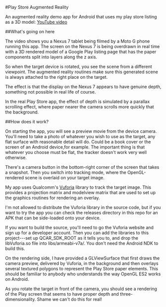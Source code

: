 #Play Store Augmented Reality

An augmented reality demo app for Android that uses my play store listing
as a 3D model: [YouTube video](https://www.youtube.com/watch?v=ES-Bo2X-oxs)

##What's going on here

The video shows you a Nexus 7 tablet being filmed by a Moto G phone running
this app.  The screen on the Nexus 7 is being overdrawn in real time with
a 3D rendered model of a Google Play listing page that has the paper
components split into layers along the z axis.

So when the target device is rotated, you see the scene from a different
viewpoint.  The augmented reality routines make sure this generated scene
is always attached to the right place on the target.

The effect is that the display on the Nexus 7 appears to have genuine
depth, something not possible in real life of course.

In the real Play Store app, the effect of depth is simulated by a
parallax scrolling effect, where paper nearer the camera scrolls more
quickly that the background.

##How does it work?

On starting the app, you will see a preview movie from the device camera.
You'll need to take a photo of whatever you wish to use as the target,
any flat surface with reasonable detail will do.  Could be a book cover or
the screen of an Android device,for example.  The important thing is that
whatever you choose must be flat, the tracker doesn't work very well
otherwise.

There's a camera button in the bottom-right corner of the screen that takes
a snapshot.  Then you switch into tracking mode, where the OpenGL-rendered
scene is overlaid on your target image.

My app uses Qualcomm's [Vuforia](https://www.vuforia.com/) library to track
the target image.  This provides a projection matrix and modelview matrix
that are used to set up the graphics routines for rendering an overlay.

I'm not allowed to distribute the Vuforia library in the source code, but if
you want to try the app you can check the releases directory in this repo
for an APK that can be side-loaded onto your device.

If you want to build the source, you'll need to go the Vuforia website and
sign up for a developer account.  Then you can add the libraries to this
project---set up QCAR_SDK_ROOT as it tells you to, and drop the libVuforia.so
file into libs/armeabi-v7a/.  You don't need the Android NDK to build this.

On the rendering side, I have provided a GLViewSurface that first draws the
camera preview, delivered by Vuforia, in the background and then overlays
several textured polygons to represent the Play Store paper elements.  This
should be familiar to anybody who understands the way OpenGL ES2 works on
Android.

As you rotate the target in front of the camera, you should see a rendering
of the Play screen that seems to have proper depth and three-dimensionality.
Shame we can't do this for real!
